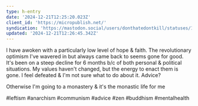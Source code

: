 ```yaml
---
type: h-entry
date: '2024-12-21T12:25:20.023Z'
client_id: 'https://micropublish.net/'
syndication: 'https://mastodon.social/users/donthatedontkill/statuses/113690803665744753'
updated: '2024-12-21T12:26:45.342Z'
---
```

I have awoken with a particularly low level of hope & faith. The revolutionary optimism I've wavered in but always came back to seems gone for good. It's been on a steep decline for 6 months b/c of both personal & political situations. My values haven't changed, but the energy to enact them is gone. I feel defeated & I'm not sure what to do about it. Advice? 

Otherwise I'm going to a monastery & it's the monastic life for me

#leftism #anarchism #communism #advice #zen #buddhism #mentalhealth
